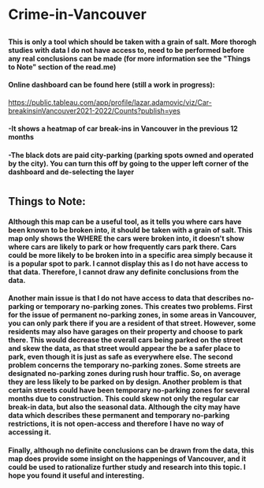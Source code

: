 # Crime-in-Vancouver
## 
#### This is only a tool which should be taken with a grain of salt. More thorogh studies with data I do not have access to, need to be performed before any real conclusions can be made (for more information see the "Things to Note" section of the read.me)
#### Online dashboard can be found here (still a work in progress):
https://public.tableau.com/app/profile/lazar.adamovic/viz/Car-breakinsinVancouver2021-2022/Counts?publish=yes
#### -It shows a heatmap of car break-ins in Vancouver in the previous 12 months
#### -The black dots are paid city-parking (parking spots owned and operated by the city). You can turn this off by going to the upper left corner of the dashboard and de-selecting the layer 
#
## Things to Note:
#### Although this map can be a useful tool, as it tells you where cars have been known to be broken into, it should be taken with a grain of salt. This map only shows the WHERE the cars were broken into, it doesn't show where cars are likely to park or how frequently cars park there. Cars could be more likely to be broken into in a specific area simply because it is a popular spot to park. I cannot display this as I do not have access to that data. Therefore, I cannot draw any definite conclusions from the data.
#### Another main issue is that I do not have access to data that describes no-parking or temporary no-parking zones. This creates two problems. First for the issue of permanent no-parking zones, in some areas in Vancouver, you can only park there if you are a resident of that street. However, some residents may also have garages on their property and choose to park there. This would decrease the overall cars being parked on the street and skew the data, as that street would appear the be a safer place to park, even though it is just as safe as everywhere else. The second problem concerns the temporary no-parking zones. Some streets are designated no-parking zones during rush hour traffic. So, on average they are less likely to be parked on by design. Another problem is that certain streets could have been temporary no-parking zones for several months due to construction. This could skew not only the regular car break-in data, but also the seasonal data. Although the city may have data which describes these permanent and temporary no-parking restrictions, it is not open-access and therefore I have no way of accessing it. 
#### Finally, although no definite conclusions can be drawn from the data, this map does provide some insight on the happenings of Vancouver, and it could be used to rationalize further study and research into this topic. I hope you found it useful and interesting.
